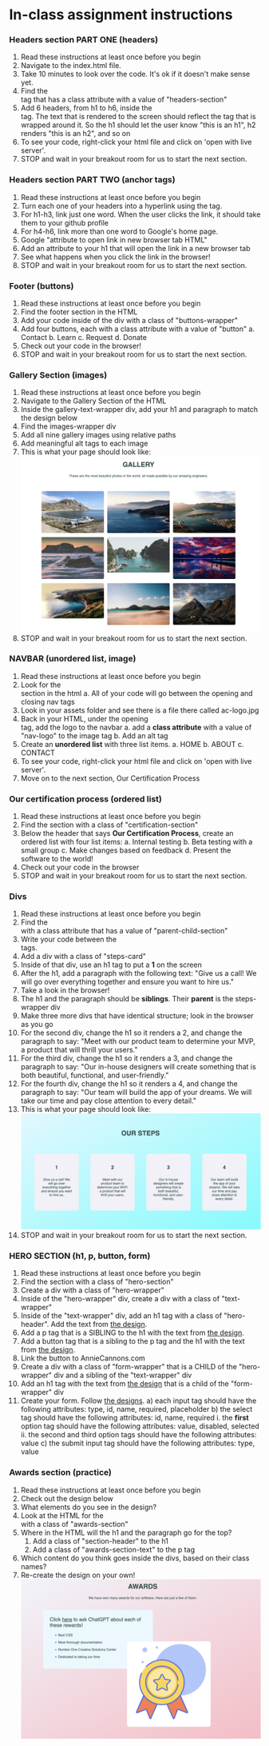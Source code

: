 # In-class assignment instructions

### Headers section PART ONE (headers)

1. Read these instructions at least once before you begin
2. Navigate to the index.html file.
3. Take 10 minutes to look over the code. It's ok if it doesn't make sense yet.
4. Find the <section> tag that has a class attribute with a value of "headers-section"
5. Add 6 headers, from h1 to h6, inside the <section> tag. The text that is rendered to the screen should reflect the tag that is wrapped around it. So the h1 should let the user know "this is an h1", h2 renders "this is an h2", and so on
6. To see your code, right-click your html file and click on 'open with live server'.
7. STOP and wait in your breakout room for us to start the next section.

### Headers section PART TWO (anchor tags)

1. Read these instructions at least once before you begin
2. Turn each one of your headers into a hyperlink using the <a></a> tag.
3. For h1-h3, link just one word. When the user clicks the link, it should take them to your github profile
4. For h4-h6, link more than one word to Google's home page.
5. Google "attribute to open link in new browser tab HTML"
6. Add an attribute to your h1 that will open the link in a new browser tab
7. See what happens when you click the link in the browser!
8. STOP and wait in your breakout room for us to start the next section.

### Footer (buttons)

1. Read these instructions at least once before you begin
2. Find the footer section in the HTML
3. Add your code inside of the div with a class of "buttons-wrapper"
4. Add four buttons, each with a class attribute with a value of "button"
   a. Contact
   b. Learn
   c. Request
   d. Donate
5. Check out your code in the browser!
6. STOP and wait in your breakout room for us to start the next section.

### Gallery Section (images)

1. Read these instructions at least once before you begin
2. Navigate to the Gallery Section of the HTML
3. Inside the gallery-text-wrapper div, add your h1 and paragraph to match the design below
4. Find the images-wrapper div
5. Add all nine gallery images using relative paths
6. Add meaningful alt tags to each image
7. This is what your page should look like:
   ![gallery page design](./assets/gallery-design.png)
8. STOP and wait in your breakout room for us to start the next section.

### NAVBAR (unordered list, image)

1. Read these instructions at least once before you begin
2. Look for the <nav></nav> section in the html
   a. All of your code will go between the opening and closing nav tags
3. Look in your assets folder and see there is a file there called ac-logo.jpg
4. Back in your HTML, under the opening <nav> tag, add the logo to the navbar
   a. add a **class attribute** with a value of "nav-logo" to the image tag
   b. Add an alt tag
5. Create an **unordered list** with three list items.
   a. HOME
   b. ABOUT
   c. CONTACT
6. To see your code, right-click your html file and click on 'open with live server'.
7. Move on to the next section, Our Certification Process

### Our certification process (ordered list)

1. Read these instructions at least once before you begin
2. Find the section with a class of "certification-section"
3. Below the header that says **Our Certification Process**, create an ordered list with four list items:
   a. Internal testing
   b. Beta testing with a small group
   c. Make changes based on feedback
   d. Present the software to the world!
4. Check out your code in the browser
5. STOP and wait in your breakout room for us to start the next section.

### Divs

1. Read these instructions at least once before you begin
2. Find the <section> with a class attribute that has a value of "parent-child-section"
3. Write your code between the <div class="steps-wrapper"></div> tags.
4. Add a div with a class of "steps-card"
5. Inside of that div, use an h1 tag to put a **1** on the screen
6. After the h1, add a paragraph with the following text: "Give us a call! We will go over everything together and ensure you want to hire us."
7. Take a look in the browser!
8. The h1 and the paragraph should be **siblings**. Their **parent** is the steps-wrapper div
9. Make three more divs that have identical structure; look in the browser as you go
10. For the second div, change the h1 so it renders a 2, and change the paragraph to say: "Meet with our product team to determine your MVP, a product that will thrill your users."
11. For the third div, change the h1 so it renders a 3, and change the paragraph to say: "Our in-house designers will create something that is both beautiful, functional, and user-friendly."
12. For the fourth div, change the h1 so it renders a 4, and change the paragraph to say: "Our team will build the app of your dreams. We will take our time and pay close attention to every detail."
13. This is what your page should look like:
    ![four divs with steps and content](./assets/div-section-design.png)
14. STOP and wait in your breakout room for us to start the next section.

### HERO SECTION (h1, p, button, form)

1. Read these instructions at least once before you begin
2. Find the section with a class of "hero-section"
3. Create a div with a class of "hero-wrapper"
4. Inside of the "hero-wrapper" div, create a div with a class of "text-wrapper"
5. Inside of the "text-wrapper" div, add an h1 tag with a class of "hero-header". Add the text from [the design](./assets/form-section.png).
6. Add a p tag that is a SIBLING to the h1 with the text from [the design](./assets/form-section.pn<fog).
7. Add a button tag that is a sibling to the p tag and the h1 with the text from [the design](./assets/form-section.png).
8. Link the button to AnnieCannons.com
9. Create a div with a class of "form-wrapper" that is a CHILD of the "hero-wrapper" div and a sibling of the "text-wrapper" div
10. Add an h1 tag with the text from [the design](./assets/form-section.png) that is a child of the "form-wrapper" div
11. Create your form. Follow [the designs](./assets/form-section.png).
    a) each input tag should have the following attributes: type, id, name, required, placeholder
    b) the select tag should have the following attributes: id, name, required
    i. the **first** option tag should have the following attributes: value, disabled, selected
    ii. the second and third option tags should have the following attributes: value
    c) the submit input tag should have the following attributes: type, value

### Awards section (practice)

1. Read these instructions at least once before you begin
2. Check out the design below
3. What elements do you see in the design?
4. Look at the HTML for the <section> with a class of "awards-section"
5. Where in the HTML will the h1 and the paragraph go for the top?
   1. Add a class of "section-header" to the h1
   2. Add a class of "awards-section-text" to the p tag
6. Which content do you think goes inside the divs, based on their class names?
7. Re-create the design on your own!
   ![section showcasing the company's awards](./assets/awards-section-design.png)
